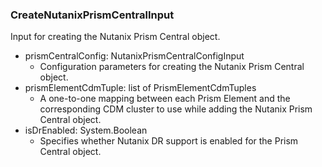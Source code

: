 ### CreateNutanixPrismCentralInput
Input for creating the Nutanix Prism Central object.

- prismCentralConfig: NutanixPrismCentralConfigInput
  - Configuration parameters for creating the Nutanix Prism Central object.
- prismElementCdmTuple: list of PrismElementCdmTuples
  - A one-to-one mapping between each Prism Element and the corresponding CDM cluster to use while adding the Nutanix Prism Central object.
- isDrEnabled: System.Boolean
  - Specifies whether Nutanix DR support is enabled for the Prism Central object.
